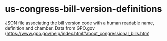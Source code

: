 # us-congress-bill-version-definitions
JSON file associating the bill version code with a human readable name, definition and chamber. Data from GPO.gov (https://www.gpo.gov/help/index.html#about_congressional_bills.htm)
